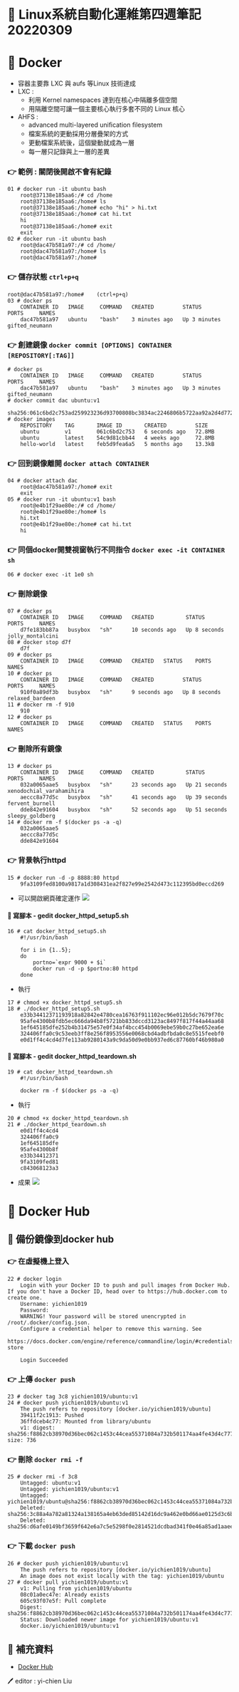 # 📝 Linux系統自動化運維第四週筆記20220309
# 📖 Docker
* 容器主要靠 LXC 與 aufs 等Linux 技術達成
* LXC : 
  * 利用 Kernel namespaces 達到在核心中隔離多個空間
  * 用隔離空間可讓一個主要核心執行多套不同的 Linux 核心
* AHFS : 
  * advanced multi-layered uniﬁcation ﬁlesystem
  * 檔案系統的更動採用分層疊架的方式
  * 更動檔案系統後，這個變動就成為一層
  * 每一層只記錄與上一層的差異

### 👉 範例 : 關閉後開啟不會有紀錄
```
01 # docker run -it ubuntu bash
    root@37138e185aa6:/# cd /home
    root@37138e185aa6:/home# ls
    root@37138e185aa6:/home# echo "hi" > hi.txt
    root@37138e185aa6:/home# cat hi.txt 
    hi
    root@37138e185aa6:/home# exit
    exit
02 # docker run -it ubuntu bash
    root@dac47b581a97:/# cd /home/
    root@dac47b581a97:/home# ls
    root@dac47b581a97:/home#
```
### 👉 儲存狀態 `ctrl+p+q`   
```
root@dac47b581a97:/home#    (ctrl+p+q)
03 # docker ps
    CONTAINER ID   IMAGE     COMMAND   CREATED         STATUS         PORTS     NAMES
    dac47b581a97   ubuntu    "bash"    3 minutes ago   Up 3 minutes             gifted_neumann
```
### 👉 創建鏡像 `docker commit [OPTIONS] CONTAINER [REPOSITORY[:TAG]]`
```
# docker ps
    CONTAINER ID   IMAGE     COMMAND   CREATED         STATUS         PORTS     NAMES
    dac47b581a97   ubuntu    "bash"    3 minutes ago   Up 3 minutes             gifted_neumann
# docker commit dac ubuntu:v1
    sha256:061c6bd2c753ad259923236d93700808bc3834ac2246806b5722aa92a2d4d772
# docker images
    REPOSITORY    TAG       IMAGE ID       CREATED         SIZE
    ubuntu        v1        061c6bd2c753   6 seconds ago   72.8MB
    ubuntu        latest    54c9d81cbb44   4 weeks ago     72.8MB
    hello-world   latest    feb5d9fea6a5   5 months ago    13.3kB
```
### 👉 回到鏡像離開 `docker attach CONTAINER `
```    
04 # docker attach dac  
    root@dac47b581a97:/home# exit
    exit
05 # docker run -it ubuntu:v1 bash
    root@e4b1f29ae80e:/# cd /home/
    root@e4b1f29ae80e:/home# ls
    hi.txt
    root@e4b1f29ae80e:/home# cat hi.txt 
    hi
```
### 👉 同個docker開雙視窗執行不同指令 `docker exec -it CONTAINER sh`
```
06 # docker exec -it 1e0 sh
```
### 👉 刪除鏡像
```
07 # docker ps
    CONTAINER ID   IMAGE     COMMAND   CREATED          STATUS         PORTS     NAMES
    d7fe183bb87a   busybox   "sh"      10 seconds ago   Up 8 seconds             jolly_montalcini
08 # docker stop d7f
    d7f
09 # docker ps
    CONTAINER ID   IMAGE     COMMAND   CREATED   STATUS    PORTS     NAMES
10 # docker ps
    CONTAINER ID   IMAGE     COMMAND   CREATED         STATUS         PORTS     NAMES
    910f0a89df3b   busybox   "sh"      9 seconds ago   Up 8 seconds             relaxed_bardeen
11 # docker rm -f 910
    910
12 # docker ps
    CONTAINER ID   IMAGE     COMMAND   CREATED   STATUS    PORTS     NAMES
```

### 👉 刪除所有鏡像
```
13 # docker ps
    CONTAINER ID   IMAGE     COMMAND   CREATED          STATUS          PORTS     NAMES
    032a0065aae5   busybox   "sh"      23 seconds ago   Up 21 seconds             xenodochial_varahamihira
    aeccc8a77d5c   busybox   "sh"      41 seconds ago   Up 39 seconds             fervent_burnell
    dde842e91604   busybox   "sh"      52 seconds ago   Up 51 seconds             sleepy_goldberg
14 # docker rm -f $(docker ps -a -q)
    032a0065aae5
    aeccc8a77d5c
    dde842e91604
```
### 👉 背景執行httpd
```
15 # docker run -d -p 8888:80 httpd
    9fa3109fed8100a9817a1d308431ea2f827e99e2542d473c112395bd0eccd269
```
* 可以開啟網頁確定運作
![](pic/docker_httpd.png)
#### 📍 寫腳本 - gedit docker_httpd_setup5.sh
```
16 # cat docker_httpd_setup5.sh
    #!/usr/bin/bash

    for i in {1..5};
    do
        portno=`expr 9000 + $i`
        docker run -d -p $portno:80 httpd
    done 
```
* 執行
```
17 # chmod +x docker_httpd_setup5.sh 
18 # ./docker_httpd_setup5.sh 
    e33b34412371193918a82842e4780cea16763f911102ec96e012b5dc7679f70c
    95afe4300b8fdb5ec666da94b8f5721bb833dccd3123ac8497f817f44a44aa68
    1ef645185dfe252b4b31475e57e0f34af4bcc454b0069ebe59b0c27be652ea6e
    324406ffa0c9c53eeb3ff8e256f8953556e0068cbd4adbfbda0c8e5515feebf0
    e0d1ff4c4cd4d7fe113ab9280143a9c9da50d9e0bb937ed6c87760bf46b980a0
```
#### 📍 寫腳本 - gedit docker_httpd_teardown.sh 
```
19 # cat docker_httpd_teardown.sh 
    #!/usr/bin/bash

    docker rm -f $(docker ps -a -q)
```
* 執行
```
20 # chmod +x docker_httpd_teardown.sh 
21 # ./docker_httpd_teardown.sh 
    e0d1ff4c4cd4
    324406ffa0c9
    1ef645185dfe
    95afe4300b8f
    e33b34412371
    9fa3109fed81
    c843068123a3
```
* 成果
![](pic/docker_sh.png)

# 📖 Docker Hub
## 🔖 備份鏡像到docker hub
### 👉 在虛擬機上登入
```
22 # docker login
    Login with your Docker ID to push and pull images from Docker Hub. If you don't have a Docker ID, head over to https://hub.docker.com to create one.
    Username: yichien1019
    Password: 
    WARNING! Your password will be stored unencrypted in /root/.docker/config.json.
    Configure a credential helper to remove this warning. See
    https://docs.docker.com/engine/reference/commandline/login/#credentials-store

    Login Succeeded
```
### 👉 上傳 `docker push`
```
23 # docker tag 3c8 yichien1019/ubuntu:v1
24 # docker push yichien1019/ubuntu:v1
    The push refers to repository [docker.io/yichien1019/ubuntu]
    39411f2c1913: Pushed 
    36ffdceb4c77: Mounted from library/ubuntu 
    v1: digest: sha256:f8862cb38970d36bec062c1453c44cea55371084a732b501174aa4fe43d4c777 size: 736
```
### 👉 刪除 `docker rmi -f`
```
25 # docker rmi -f 3c8
    Untagged: ubuntu:v1
    Untagged: yichien1019/ubuntu:v1
    Untagged: yichien1019/ubuntu@sha256:f8862cb38970d36bec062c1453c44cea55371084a732b501174aa4fe43d4c777
    Deleted: sha256:3c88a4a782a81324a138165a4eb63ded85142d16dc9a462e0bd66ae0125d3c6b
    Deleted: sha256:d6afe0149bf3659f642e6a7c5e5298f0e2814521dcdbad341f0e46a85ad1aaee
```
### 👉 下載 `docker push`
```
26 # docker push yichien1019/ubuntu:v1
    The push refers to repository [docker.io/yichien1019/ubuntu]
    An image does not exist locally with the tag: yichien1019/ubuntu
27 # docker pull yichien1019/ubuntu:v1
    v1: Pulling from yichien1019/ubuntu
    08c01a0ec47e: Already exists 
    605c93f07e5f: Pull complete 
    Digest: sha256:f8862cb38970d36bec062c1453c44cea55371084a732b501174aa4fe43d4c777
    Status: Downloaded newer image for yichien1019/ubuntu:v1
    docker.io/yichien1019/ubuntu:v1
```

## 📖 補充資料
* [Docker Hub](https://hub.docker.com/)

🖊️ editor : yi-chien Liu